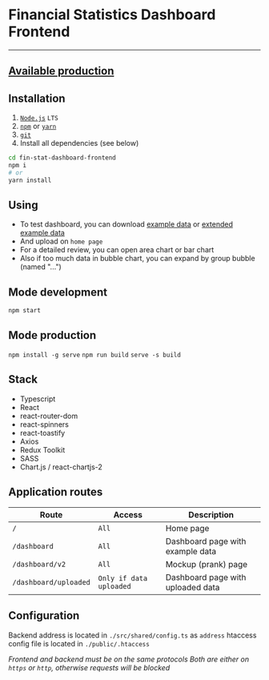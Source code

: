 # Financial Statistics Dashboard Frontend
---

## [Available production](https://fin-stat-dashboard.vercel.app)

## Installation

1. [`Node.js`](https://nodejs.org/) `LTS`
2. [`npm`](https://docs.npmjs.com/downloading-and-installing-node-js-and-npm) or [`yarn`](https://classic.yarnpkg.com/lang/en/docs/install/#windows-stable)
3. [`git`](https://git-scm.com/)
4. Install all dependencies (see below)

```sh
cd fin-stat-dashboard-frontend
npm i
# or
yarn install
```

## Using
- To test dashboard, you can download [example data](https://althgamer.ru/storage/example-data.xlsx) or [extended example data](https://althgamer.ru/storage/example-data-updated.xlsx)
- And upload on `home page`
- For a detailed review, you can open area chart or bar chart
- Also if too much data in bubble chart, you can expand by group bubble (named "...") 

## Mode development
`npm start` 

## Mode production
`npm install -g serve`
`npm run build`
`serve -s build`

## Stack
- Typescript
- React
- react-router-dom
- react-spinners
- react-toastify
- Axios
- Redux Toolkit
- SASS
- Chart.js / react-chartjs-2

## Application routes
| Route                 | Access                       | Description                       |
|-----------------------|------------------------------|-----------------------------------|
| `/`                   | `All`                        | Home page                         |    
| `/dashboard`          | `All`                        | Dashboard page with example data  |
| `/dashboard/v2`       | `All`                        | Mockup (prank) page               |
| `/dashboard/uploaded` | `Only if data uploaded`      | Dashboard page with uploaded data |

## Configuration
Backend address is located in `./src/shared/config.ts` as `address`
htaccess config file is located in `./public/.htaccess`

*Frontend and backend must be on the same protocols*
*Both are either on `https` or `http`, otherwise requests will be blocked*
